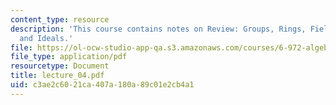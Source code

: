 ```yaml
---
content_type: resource
description: 'This course contains notes on Review: Groups, Rings, Fields, and Polynomials
  and Ideals.'
file: https://ol-ocw-studio-app-qa.s3.amazonaws.com/courses/6-972-algebraic-techniques-and-semidefinite-optimization-spring-2006/c3ae2c6021ca407a180a89c01e2cb4a1_lecture_04.pdf
file_type: application/pdf
resourcetype: Document
title: lecture_04.pdf
uid: c3ae2c60-21ca-407a-180a-89c01e2cb4a1
---
```

